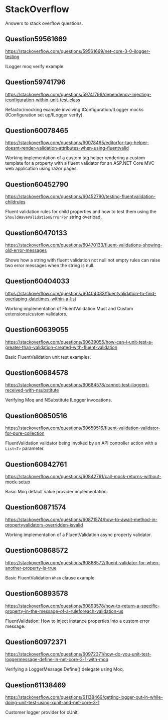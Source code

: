 # StackOverflow

Answers to stack overflow questions.

## Question59561669

<https://stackoverflow.com/questions/59561669/net-core-3-0-ilogger-testing>

ILogger moq verify example.

## Question59741796

<https://stackoverflow.com/questions/59741796/dependency-injecting-iconfiguration-within-unit-test-class>

Refactor/mocking example involving IConfiguration/ILogger mocks (IConfiguration set up/ILogger verify).

## Question60078465

<https://stackoverflow.com/questions/60078465/editorfor-tag-helper-doesnt-render-validation-attributes-when-using-fluentvalid>

Working implementation of a custom tag helper rendering a custom template for a property with a fluent validator for an ASP.NET Core MVC web application using razor pages.

## Question60452790

<https://stackoverflow.com/questions/60452790/testing-fluentvalidation-childrules>

Fluent validation rules for child properties and how to test them using the `ShouldHaveValidationErrorFor` string overload.

## Question60470133

<https://stackoverflow.com/questions/60470133/fluent-validations-showing-old-error-messages>

Shows how a string with fluent validation not null not empty rules can raise two error messages when the string is null.

## Question60404033

<https://stackoverflow.com/questions/60404033/fluentvalidation-to-find-overlaping-datetimes-within-a-list>

Working implementation of FluentValidation Must and Custom extensions/custom validators.

## Question60639055

<https://stackoverflow.com/questions/60639055/how-can-i-unit-test-a-greater-than-validation-created-with-fluent-validation>

Basic FluentValidation unit test examples.

## Question60684578

<https://stackoverflow.com/questions/60684578/cannot-test-iloggert-received-with-nsubstitute>

Verifying Moq and NSubstitute ILogger invocations.

## Question60650516

<https://stackoverflow.com/questions/60650516/fluent-validation-validator-for-pure-collection>

FluentValidation validator being invoked by an API controller action with a `List<T>` parameter.

## Question60842761

<https://stackoverflow.com/questions/60842761/call-mock-returns-without-mock-setup>

Basic Moq default value provider implementation.

## Question60871574

<https://stackoverflow.com/questions/60871574/how-to-await-method-in-propertyvalidators-overridden-isvalid>

Working implementation of a FluentValidation async property validator.

## Question60868572

<https://stackoverflow.com/questions/60868572/fluent-validator-for-when-another-property-is-true>

Basic FluentValidation `When` clause example.

## Question60893578

<https://stackoverflow.com/questions/60893578/how-to-return-a-specific-property-in-the-message-of-a-ruleforeach-validation-us>

FluentValidation: How to inject instance properties into a custom error message.

## Question60972371

<https://stackoverflow.com/questions/60972371/how-do-you-unit-test-loggermessage-define-in-net-core-3-1-with-moq>

Verifying a LoggerMessage.Define() delegate using Moq.

## Question61138469

<https://stackoverflow.com/questions/61138469/getting-logger-out-in-while-doing-unit-test-using-xunit-and-net-core-3-1>

Customer logger provider for xUnit.
